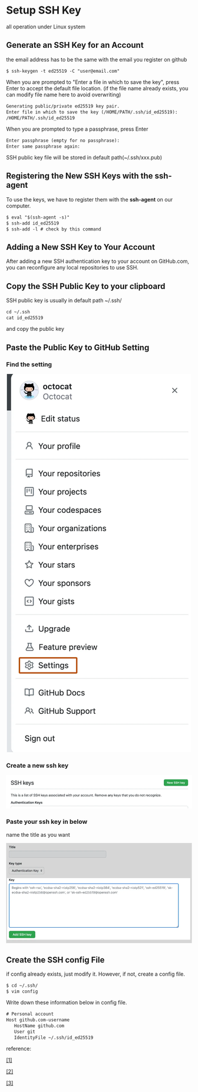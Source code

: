 # Setup SSH Key 
all operation under Linux system
## Generate an SSH Key for an Account 

the email address has to be the same with the email you register on github

~~~
$ ssh-keygen -t ed25519 -C "user@email.com"
~~~ 

When you are prompted to "Enter a file in which to save the key", press Enter to accept the default file location. 
(if the file name already exists, you can modify file name here to avoid overwriting)

~~~
Generating public/private ed25519 key pair.
Enter file in which to save the key (/HOME/PATH/.ssh/id_ed25519): /HOME/PATH/.ssh/id_ed25519
~~~

When you are prompted to type a passphrase, press Enter

~~~
Enter passphrase (empty for no passphrase): 
Enter same passphrase again: 
~~~

SSH public key file will be stored in default path(~/.ssh/xxx.pub)

## Registering the New SSH Keys with the ssh-agent 
To use the keys, we have to register them with the **ssh-agent** on our computer.
~~~
$ eval "$(ssh-agent -s)"
$ ssh-add id_ed25519
$ ssh-add -l # check by this command 
~~~

## Adding a New SSH Key to Your Account
After adding a new SSH authentication key to your account on GitHub.com, you can reconfigure any local repositories to use SSH.

## Copy the SSH Public Key to your clipboard
SSH public key is usually in default path ~/.ssh/
~~~
cd ~/.ssh
cat id_ed25519
~~~
and copy the public key 
## Paste the Public Key to GitHub Setting
### Find the setting

<p align="center">
  <img src=../img/userbar-account-settings.webp>
</p>

### Create a new ssh key

<p align="center">
  <img src=../img/ssh-add-ssh-key-with-auth.webp>
</p>

### Paste your ssh key in below
name the title as you want 

<p align="center">
  <img src=../img/ssh-key-paste-with-type.webp>
</p>

## Create the SSH config File 
if config already exists, just modify it. However, if not, create a config file.
~~~
$ cd ~/.ssh/
$ vim config 
~~~
Write down these information below in config file. 
~~~
# Personal account
Host github.com-username
   HostName github.com
   User git
   IdentityFile ~/.ssh/id_ed25519   
~~~



reference:

[[1]](https://docs.github.com/en/authentication/connecting-to-github-with-ssh/generating-a-new-ssh-key-and-adding-it-to-the-ssh-agent)

[[2]](https://docs.github.com/en/authentication/connecting-to-github-with-ssh/adding-a-new-ssh-key-to-your-github-account)

[[3]](https://chiahsien.github.io/post/how-to-use-different-ssh-key-for-different-github-account/)